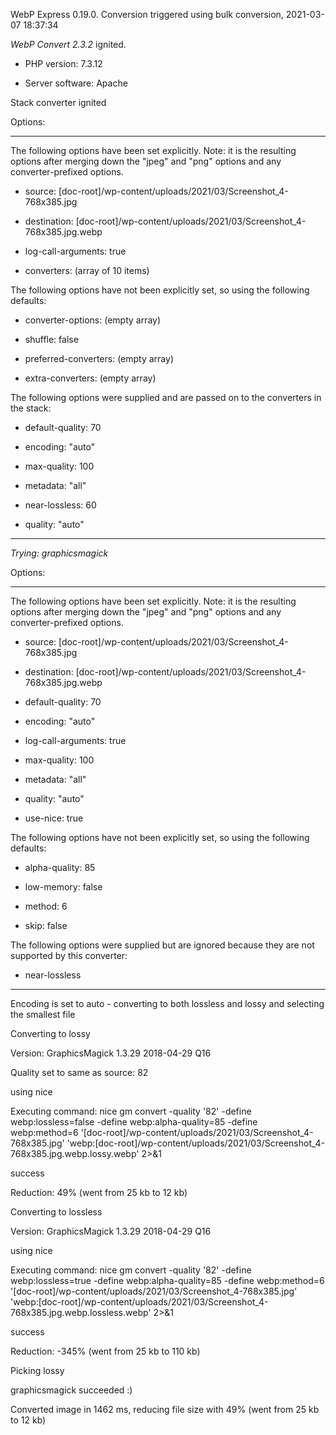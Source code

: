 WebP Express 0.19.0. Conversion triggered using bulk conversion, 2021-03-07 18:37:34

*WebP Convert 2.3.2*  ignited.
- PHP version: 7.3.12
- Server software: Apache

Stack converter ignited

Options:
------------
The following options have been set explicitly. Note: it is the resulting options after merging down the "jpeg" and "png" options and any converter-prefixed options.
- source: [doc-root]/wp-content/uploads/2021/03/Screenshot_4-768x385.jpg
- destination: [doc-root]/wp-content/uploads/2021/03/Screenshot_4-768x385.jpg.webp
- log-call-arguments: true
- converters: (array of 10 items)

The following options have not been explicitly set, so using the following defaults:
- converter-options: (empty array)
- shuffle: false
- preferred-converters: (empty array)
- extra-converters: (empty array)

The following options were supplied and are passed on to the converters in the stack:
- default-quality: 70
- encoding: "auto"
- max-quality: 100
- metadata: "all"
- near-lossless: 60
- quality: "auto"
------------


*Trying: graphicsmagick* 

Options:
------------
The following options have been set explicitly. Note: it is the resulting options after merging down the "jpeg" and "png" options and any converter-prefixed options.
- source: [doc-root]/wp-content/uploads/2021/03/Screenshot_4-768x385.jpg
- destination: [doc-root]/wp-content/uploads/2021/03/Screenshot_4-768x385.jpg.webp
- default-quality: 70
- encoding: "auto"
- log-call-arguments: true
- max-quality: 100
- metadata: "all"
- quality: "auto"
- use-nice: true

The following options have not been explicitly set, so using the following defaults:
- alpha-quality: 85
- low-memory: false
- method: 6
- skip: false

The following options were supplied but are ignored because they are not supported by this converter:
- near-lossless
------------

Encoding is set to auto - converting to both lossless and lossy and selecting the smallest file

Converting to lossy
Version: GraphicsMagick 1.3.29 2018-04-29 Q16 
Quality set to same as source: 82
using nice
Executing command: nice gm convert -quality '82' -define webp:lossless=false -define webp:alpha-quality=85 -define webp:method=6 '[doc-root]/wp-content/uploads/2021/03/Screenshot_4-768x385.jpg' 'webp:[doc-root]/wp-content/uploads/2021/03/Screenshot_4-768x385.jpg.webp.lossy.webp' 2>&1
success
Reduction: 49% (went from 25 kb to 12 kb)

Converting to lossless
Version: GraphicsMagick 1.3.29 2018-04-29 Q16 
using nice
Executing command: nice gm convert -quality '82' -define webp:lossless=true -define webp:alpha-quality=85 -define webp:method=6 '[doc-root]/wp-content/uploads/2021/03/Screenshot_4-768x385.jpg' 'webp:[doc-root]/wp-content/uploads/2021/03/Screenshot_4-768x385.jpg.webp.lossless.webp' 2>&1
success
Reduction: -345% (went from 25 kb to 110 kb)

Picking lossy
graphicsmagick succeeded :)

Converted image in 1462 ms, reducing file size with 49% (went from 25 kb to 12 kb)
